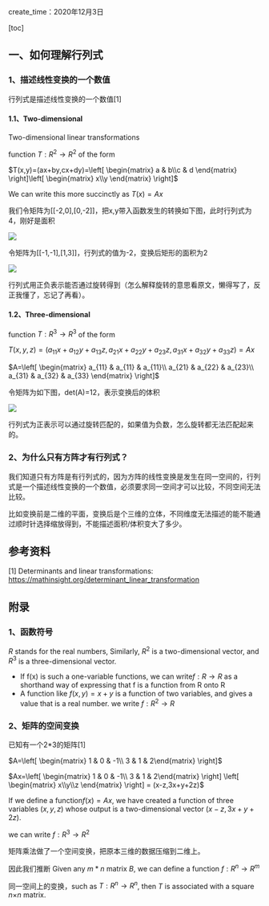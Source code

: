 create_time：2020年12月3日

[toc]

## 一、如何理解行列式

### 1、描述线性变换的一个数值

行列式是描述线性变换的一个数值[1]

#### 1.1、Two-dimensional

Two-dimensional linear transformations

function $T:R^2\to R^2$ of the form

$T(x,y)=(ax+by,cx+dy)=\left[ \begin{matrix} a & b\\c & d \end{matrix} \right]\left[ \begin{matrix} x\\y \end{matrix} \right]$

We can write this more succinctly as $T(x) = Ax$



我们令矩阵为[[-2,0],[0,-2]]，把x,y带入函数发生的转换如下图，此时行列式为4，刚好是面积

![](C:\Users\lalalala\2020project\math\高等代数\images\matrix_change.JPG)

令矩阵为[[-1,-1],[1,3]]，行列式的值为-2，变换后矩形的面积为2

![](C:\Users\lalalala\2020project\math\高等代数\images\matrix_change_II.JPG)

行列式用正负表示能否通过旋转得到（怎么解释旋转的意思看原文，懒得写了，反正我懂了，忘记了再看）。



#### 1.2、Three-dimensional

function $T: R^3 \to R^3$ of the form

$T(x,y,z)=(a_{11}x+a_{12}y+a_{13}z,a_{21}x+a_{22}y+a_{23}z,a_{31}x+a_{32}y+a_{33}z)=Ax$

$A=\left[ \begin{matrix} a_{11} & a_{11} & a_{11}\\ a_{21} & a_{22} & a_{23}\\ a_{31} & a_{32} & a_{33} \end{matrix} \right]$

令矩阵为如下图，det(A)=12，表示变换后的体积

![](C:\Users\lalalala\2020project\math\高等代数\images\matrix_change_III.png)

行列式为正表示可以通过旋转匹配的，如果值为负数，怎么旋转都无法匹配起来的。



### 2、为什么只有方阵才有行列式？

我们知道只有方阵是有行列式的，因为方阵的线性变换是发生在同一空间的，行列式是一个描述线性变换的一个数值，必须要求同一空间才可以比较，不同空间无法比较。

比如变换前是二维的平面，变换后是个三维的立体，不同维度无法描述的能不能通过顺时针选择缩放得到，不能描述面积/体积变大了多少。



## 参考资料

[1] Determinants and linear transformations: https://mathinsight.org/determinant_linear_transformation



## 附录

### 1、函数符号

$R$ stands for the real numbers, Similarly, $R^2$ is a two-dimensional vector, and $R^3$ is a three-dimensional vector.

* If f(x) is such a one-variable functions, we can write$f: R \to R$ as a shorthand way of expressing that f is a function from R onto R
* A function like $f(x,y)=x+y$ is a function of two variables, and gives a value that is a real number. we write $f :R^2 \to R$



### 2、矩阵的空间变换

已知有一个2*3的矩阵[1]

$A=\left[ \begin{matrix} 1 & 0 & -1\\ 3 & 1 & 2\end{matrix} \right]$

$Ax=\left[ \begin{matrix} 1 & 0 & -1\\ 3 & 1 & 2\end{matrix} \right] \left[ \begin{matrix} x\\y\\z \end{matrix} \right] = (x-z,3x+y+2z)$

If we define a function$f(x)=Ax$,  we have created a function of three variables $(x,y,z)$ whose output is a two-dimensional vector $(x−z,3x+y+2z)$.

we can write $f: R^3 \to R^2$

矩阵乘法做了一个空间变换，把原本三维的数据压缩到二维上。



因此我们推断 Given any $m*n$ matrix *B*, we can define a function $f:R^n \to R^m$



同一空间上的变换，such as $T:R^n \to R^n$, then $T$ is associated with a square *n*×*n* matrix.



